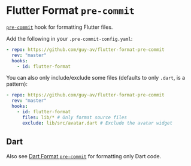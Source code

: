 # Flutter Format `pre-commit`

[`pre-commit`](https://pre-commit.com) hook for formatting Flutter files.

Add the following in your `.pre-commit-config.yaml`:
```yaml
- repo: https://github.com/guy-av/flutter-format-pre-commit
  rev: "master"
  hooks:
    - id: flutter-format
```

You can also only include/exclude some files (defaults to only `.dart`, is a pattern):

```yaml
- repo: https://github.com/guy-av/flutter-format-pre-commit
  rev: "master"
  hooks:
    - id: flutter-format
      files: lib/* # Only format source files
      exclude: lib/src/avatar.dart # Exclude the avatar widget
```

## Dart

Also see [Dart Format `pre-commit`](https://github.com/Cretezy/dart-format-pre-commit) for formatting only Dart code.
